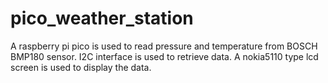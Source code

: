 # pico_weather_station
A raspberry pi pico is used to read pressure and temperature from BOSCH BMP180 sensor. I2C interface is used to retrieve data. 
A nokia5110 type lcd screen is used to display the data.  
